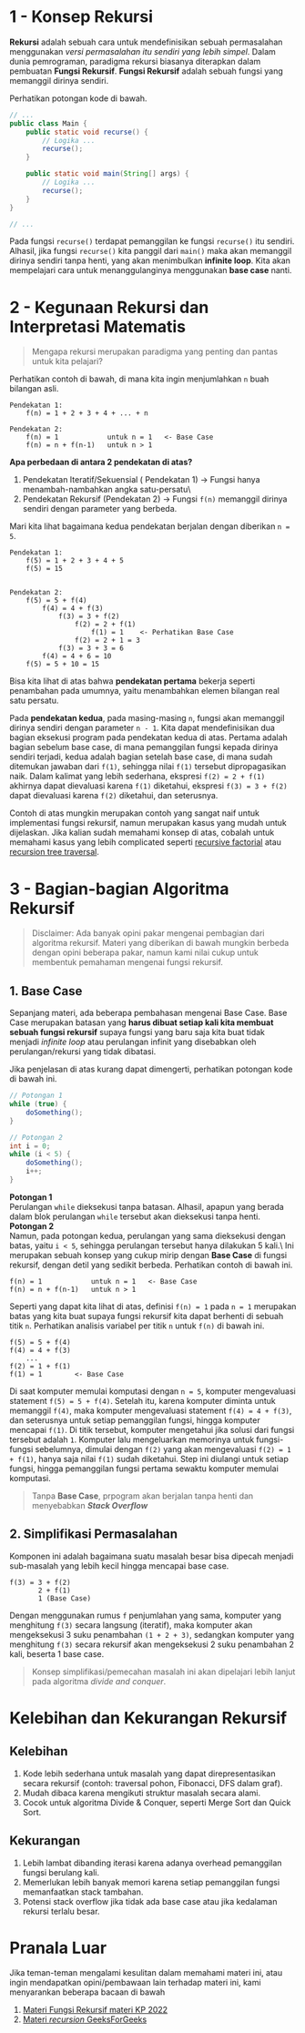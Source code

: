# 1 - Konsep Rekursi

**Rekursi** adalah sebuah cara untuk mendefinisikan sebuah permasalahan menggunakan _versi permasalahan itu sendiri yang lebih simpel_. Dalam dunia pemrograman, paradigma rekursi biasanya diterapkan dalam pembuatan **Fungsi Rekursif**. **Fungsi Rekursif** adalah sebuah fungsi yang memanggil dirinya sendiri.

Perhatikan potongan kode di bawah.

```java
// ...
public class Main {
    public static void recurse() {
        // Logika ...
        recurse();
    }

    public static void main(String[] args) {
        // Logika ...
        recurse();
    }
}

// ...
```

Pada fungsi `recurse()` terdapat pemanggilan ke fungsi `recurse()` itu sendiri. Alhasil, jika fungsi `recurse()` kita panggil dari `main()` maka akan memanggil dirinya sendiri tanpa henti, yang akan menimbulkan **infinite loop**. Kita akan mempelajari cara untuk menanggulanginya menggunakan **base case** nanti.

# 2 - Kegunaan Rekursi dan Interpretasi Matematis

> Mengapa rekursi merupakan paradigma yang penting dan pantas untuk kita pelajari?

Perhatikan contoh di bawah, di mana kita ingin menjumlahkan `n` buah bilangan asli.

```
Pendekatan 1:
    f(n) = 1 + 2 + 3 + 4 + ... + n

Pendekatan 2:
    f(n) = 1            untuk n = 1   <- Base Case
    f(n) = n + f(n-1)   untuk n > 1
```

**Apa perbedaan di antara 2 pendekatan di atas?**
1. Pendekatan Iteratif/Sekuensial ( Pendekatan 1) -> Fungsi hanya menambah-nambahkan angka satu-persatu\
2. Pendekatan Rekursif (Pendekatan 2) -> Fungsi `f(n)` memanggil dirinya sendiri dengan parameter yang berbeda.

Mari kita lihat bagaimana kedua pendekatan berjalan dengan diberikan `n = 5`.

```
Pendekatan 1:
    f(5) = 1 + 2 + 3 + 4 + 5
    f(5) = 15


Pendekatan 2:
    f(5) = 5 + f(4)
        f(4) = 4 + f(3)
            f(3) = 3 + f(2)
                f(2) = 2 + f(1)
                    f(1) = 1    <- Perhatikan Base Case
                f(2) = 2 + 1 = 3
            f(3) = 3 + 3 = 6
        f(4) = 4 + 6 = 10
    f(5) = 5 + 10 = 15
```

Bisa kita lihat di atas bahwa **pendekatan pertama** bekerja seperti penambahan pada umumnya, yaitu menambahkan elemen bilangan real satu persatu.

Pada **pendekatan kedua**, pada masing-masing `n`, fungsi akan memanggil dirinya sendiri dengan parameter `n - 1`. Kita dapat mendefinisikan dua bagian eksekusi program pada pendekatan kedua di atas. Pertama adalah bagian sebelum base case, di mana pemanggilan fungsi kepada dirinya sendiri terjadi, kedua adalah bagian setelah base case, di mana sudah ditemukan jawaban dari `f(1)`, sehingga nilai `f(1)` tersebut dipropagasikan naik. Dalam kalimat yang lebih sederhana, ekspresi `f(2) = 2 + f(1)` akhirnya dapat dievaluasi karena `f(1)` diketahui, ekspresi `f(3) = 3 + f(2)` dapat dievaluasi karena `f(2)` diketahui, dan seterusnya.

Contoh di atas mungkin merupakan contoh yang sangat naif untuk implementasi fungsi rekursif, namun merupakan kasus yang mudah untuk dijelaskan. Jika kalian sudah memahami konsep di atas, cobalah untuk memahami kasus yang lebih complicated seperti [recursive factorial](https://www.google.com/search?q=recursive+factorial) atau [recursion tree traversal](https://www.google.com/search?q=tree+traversal+recursion).

# 3 - Bagian-bagian Algoritma Rekursif

> Disclaimer: Ada banyak opini pakar mengenai pembagian dari algoritma rekursif. Materi yang diberikan di bawah mungkin berbeda dengan opini beberapa pakar, namun kami nilai cukup untuk membentuk pemahaman mengenai fungsi rekursif.

## 1. Base Case

Sepanjang materi, ada beberapa pembahasan mengenai Base Case. Base Case merupakan batasan yang **harus dibuat setiap kali kita membuat sebuah fungsi rekursif** supaya fungsi yang baru saja kita buat tidak menjadi _infinite loop_ atau perulangan infinit yang disebabkan oleh perulangan/rekursi yang tidak dibatasi.

Jika penjelasan di atas kurang dapat dimengerti, perhatikan potongan kode di bawah ini.

```java
// Potongan 1
while (true) {
    doSomething();
}

// Potongan 2
int i = 0;
while (i < 5) {
    doSomething();
    i++;
}
```

**Potongan 1**\
Perulangan `while` dieksekusi tanpa batasan. Alhasil, apapun yang berada dalam blok perulangan `while` tersebut akan dieksekusi tanpa henti.\
**Potongan 2**\
Namun, pada potongan kedua, perulangan yang sama dieksekusi dengan batas, yaitu `i < 5`, sehingga perulangan tersebut hanya dilakukan 5 kali.\ 
Ini merupakan sebuah konsep yang cukup mirip dengan **Base Case** di fungsi rekursif, dengan detil yang sedikit berbeda. Perhatikan contoh di bawah ini.

```
f(n) = 1            untuk n = 1   <- Base Case
f(n) = n + f(n-1)   untuk n > 1
```

Seperti yang dapat kita lihat di atas, definisi `f(n) = 1` pada `n = 1` merupakan batas yang kita buat supaya fungsi rekursif kita dapat berhenti di sebuah titik `n`. Perhatikan analisis variabel per titik `n` untuk `f(n)` di bawah ini.

```
f(5) = 5 + f(4)
f(4) = 4 + f(3)
    ...
f(2) = 1 + f(1)
f(1) = 1        <- Base Case
```

Di saat komputer memulai komputasi dengan `n = 5`, komputer mengevaluasi statement `f(5) = 5 + f(4)`. Setelah itu, karena komputer diminta untuk memanggil `f(4)`, maka komputer mengevaluasi statement `f(4) = 4 + f(3)`, dan seterusnya untuk setiap pemanggilan fungsi, hingga komputer mencapai `f(1)`. Di titik tersebut, komputer mengetahui jika solusi dari fungsi tersebut adalah `1`. Komputer lalu mengeluarkan memorinya untuk fungsi-fungsi sebelumnya, dimulai dengan `f(2)` yang akan mengevaluasi `f(2) = 1 + f(1)`, hanya saja nilai `f(1)` sudah diketahui. Step ini diulangi untuk setiap fungsi, hingga pemanggilan fungsi pertama sewaktu komputer memulai komputasi.

>Tanpa **Base Case**, prpogram akan berjalan tanpa henti dan menyebabkan ***Stack Overflow***

## 2. Simplifikasi Permasalahan

Komponen ini adalah bagaimana suatu masalah besar bisa dipecah menjadi sub-masalah yang lebih kecil hingga mencapai base case.
```
f(3) = 3 + f(2)
       2 + f(1)
       1 (Base Case)
```
Dengan menggunakan rumus `f` penjumlahan yang sama, komputer yang menghitung `f(3)` secara langsung (iteratif), maka komputer akan mengeksekusi 3 suku penambahan `(1 + 2 + 3)`, sedangkan komputer yang menghitung `f(3)` secara rekursif akan mengeksekusi 2 suku penambahan 2 kali, beserta 1 base case. 
>Konsep simplifikasi/pemecahan masalah ini akan dipelajari lebih lanjut pada algoritma _divide and conquer_.

# Kelebihan dan Kekurangan Rekursif
## Kelebihan
1. Kode lebih sederhana untuk masalah yang dapat direpresentasikan secara rekursif (contoh: traversal pohon, Fibonacci, DFS dalam graf).
2. Mudah dibaca karena mengikuti struktur masalah secara alami.
3. Cocok untuk algoritma Divide & Conquer, seperti Merge Sort dan Quick Sort.
## Kekurangan
1. Lebih lambat dibanding iterasi karena adanya overhead pemanggilan fungsi berulang kali.
2. Memerlukan lebih banyak memori karena setiap pemanggilan fungsi memanfaatkan stack tambahan.
3. Potensi stack overflow jika tidak ada base case atau jika kedalaman rekursi terlalu besar.

# Pranala Luar

Jika teman-teman mengalami kesulitan dalam memahami materi ini, atau ingin mendapatkan opini/pembawaan lain terhadap materi ini, kami menyarankan beberapa bacaan di bawah

1. [Materi Fungsi Rekursif materi KP 2022](https://github.com/AbrahamWillemH/PraktikumKP2023/blob/main/Bab%204-CFunction/4-Rekursi.md)
2. [Materi _recursion_ GeeksForGeeks](https://www.geeksforgeeks.org/recursion/)
